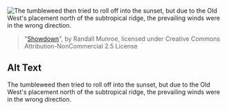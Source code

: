 ![The tumbleweed then tried to roll off into the sunset, but due to the Old West's placement north of the subtropical ridge, the prevailing winds were in the wrong direction.](https://imgs.xkcd.com/comics/showdown.png)
> "[Showdown](https://xkcd.com/789/)", by Randall Munroe, licensed under Creative Commons Attribution-NonCommercial 2.5 License

## Alt Text
The tumbleweed then tried to roll off into the sunset, but due to the Old West's placement north of the subtropical ridge, the prevailing winds were in the wrong direction.

